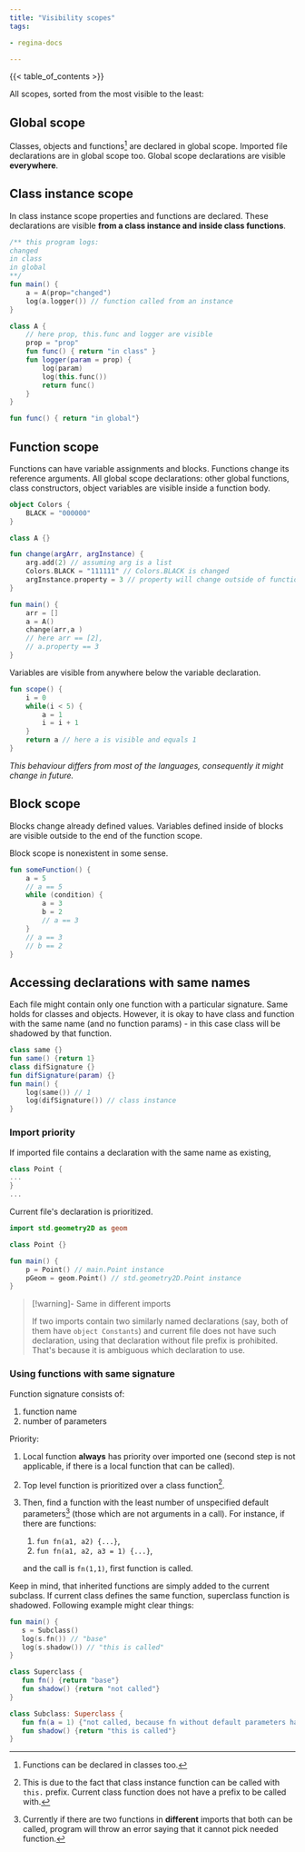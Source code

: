 ```yaml
---
title: "Visibility scopes"
tags:

- regina-docs

---
```

{{< table_of_contents >}}

All scopes, sorted from the most visible to the least:

## Global scope

Classes, objects and functions[^1] are declared in global scope. Imported file declarations are in
global scope too. Global scope declarations are visible **everywhere**.

## Class instance scope

In class instance scope properties and functions are declared. These declarations are visible
**from a class instance and inside class functions**.

```kotlin
/** this program logs:
changed
in class
in global
**/
fun main() {
    a = A(prop="changed")    
    log(a.logger()) // function called from an instance
}

class A {
    // here prop, this.func and logger are visible
    prop = "prop"
    fun func() { return "in class" }
    fun logger(param = prop) {
        log(param)
        log(this.func())
        return func()
    }
}

fun func() { return "in global"}
```

## Function scope

Functions can have variable assignments and blocks. Functions change its reference arguments. All
global scope declarations: other global functions, class constructors, object variables are
visible inside a function body.

```kotlin
object Colors {
    BLACK = "000000"
}

class A {}

fun change(argArr, argInstance) {
    arg.add(2) // assuming arg is a list
    Colors.BLACK = "111111" // Colors.BLACK is changed
    argInstance.property = 3 // property will change outside of function scope
} 

fun main() {
    arr = []
    a = A()
    change(arr,a )
    // here arr == [2],
    // a.property == 3
}
```

Variables are visible from anywhere below the variable declaration.

```kotlin
fun scope() { 
    i = 0
    while(i < 5) {
        a = 1
        i = i + 1
    }
    return a // here a is visible and equals 1
}
```

*This behaviour differs from most of the languages, consequently it might change in future.*

## Block scope

Blocks change already defined values. Variables defined inside of blocks are visible outside to the
end of the function scope.

Block scope is nonexistent in some sense.

```kotlin
fun someFunction() {
    a = 5
    // a == 5
    while (condition) {
        a = 3
        b = 2
        // a == 3
    }
    // a == 3
    // b == 2
}
```

## Accessing declarations with same names

Each file might contain only one function with a particular signature. Same holds for classes and
objects. However, it is okay to have class and function with the same name
(and no function params) - in this case class will be shadowed by that function.

```kotlin
class same {}
fun same() {return 1}
class difSignature {}
fun difSignature(param) {}
fun main() {
    log(same()) // 1
    log(difSignature()) // class instance
}
```

### Import priority

If imported file contains a declaration with the same name as existing,

```kotlin {title="std.geometry2D.rgn"}
class Point {
...
}
...
```

Current file's declaration is prioritized.

```kotlin {title="main.rgn"}
import std.geometry2D as geom

class Point {}

fun main() {
    p = Point() // main.Point instance
    pGeom = geom.Point() // std.geometry2D.Point instance
}
```

> [!warning]- Same in different imports
>
> If two imports contain two similarly named declarations (say, both of them
> have `object Constants`) and current file does not have such declaration,
> using that declaration without file prefix is prohibited. That's because it is ambiguous which
> declaration to use.

### Using functions with same signature

Function signature consists of:

1. function name
2. number of parameters

Priority:

1. Local function **always** has priority over imported one (second step is not applicable, if
   there is a local function that can be called).
2. Top level function is prioritized over a class function[^2].
3. Then, find a function with the least number of unspecified default parameters[^3] (those which
   are
   not arguments in a call). For instance, if there are functions:

    1. `fun fn(a1, a2) {...}`,
    2. `fun fn(a1, a2, a3 = 1) {...}`,

   and the call is `fn(1,1)`, first function is called.

Keep in mind, that inherited functions are simply added to the current subclass. If current class
defines the same function, superclass function is shadowed. Following example might clear things:

```kotlin
fun main() {
   s = Subclass()
   log(s.fn()) // "base"
   log(s.shadow()) // "this is called"
}

class Superclass {
   fun fn() {return "base"} 
   fun shadow() {return "not called"}
}

class Subclass: Superclass {
   fun fn(a = 1) {"not called, because fn without default parameters has more priority"}
   fun shadow() {return "this is called"}
}
```

[^1]: Functions can be declared in classes too.

[^2]: This is due to the fact that class instance function can be called with `this.` prefix.
Current class function does not have a prefix to be called with.
[^3]: Currently if there are two functions in **different** imports that both can be called,
program will throw an error saying that it cannot pick needed function.